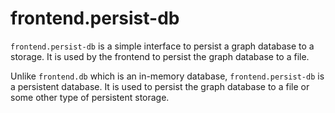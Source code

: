 # frontend.persist-db

`frontend.persist-db` is a simple interface to persist a graph database to a storage. It is used by the frontend to persist the graph database to a file.

Unlike `frontend.db` which is an in-memory database, `frontend.persist-db` is a persistent database. It is used to persist the graph database to a file or some other type of persistent storage.
